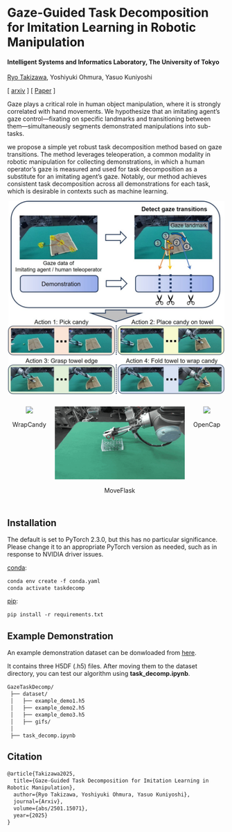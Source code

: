 # Gaze-Guided Task Decomposition for Imitation Learning in Robotic Manipulation
#### Intelligent Systems and Informatics Laboratory, The University of Tokyo

[Ryo Takizawa](https://crumbyrobotics.github.io), Yoshiyuki Ohmura, Yasuo Kuniyoshi


[ [<u>arxiv</u>](https://arxiv.org/abs/2501.15071) ] [ [<u>Paper</u>](https://arxiv.org/pdf/2501.15071) ]

Gaze plays a critical role in human object manipulation, where it is strongly correlated with hand movements. We hypothesize that an imitating agent’s gaze control—fixating on specific landmarks and transitioning between them—simultaneously segments demonstrated manipulations into sub-tasks. 

we propose a simple yet robust task decomposition method based on gaze transitions. The method leverages teleoperation, a common modality in robotic manipulation for collecting demonstrations, in which a human operator’s gaze is measured and used for task decomposition as a substitute for an imitating agent’s gaze. Notably, our method achieves consistent task decomposition across all demonstrations for each task, which is desirable in contexts such as machine learning. 

<p align="center">
  <img src="figs/overview.jpg" width="500">
</p>

<div style="display: flex; justify-content: center; text-align: center;">
    <div style="margin: 10px;">
        <img src="figs/sample_WrapCandy.gif" width="300">
        <p>WrapCandy</p>
    </div>
    <div style="margin: 10px;">
        <img src="figs/sample_MoveFlask.gif" width="300">
        <p>MoveFlask</p>
    </div>
    <div style="margin: 10px;">
        <img src="figs/sample_OpenCap.gif" width="300">
        <p>OpenCap</p>
    </div>
</div>

## Installation
The default is set to PyTorch 2.3.0, but this has no particular significance. Please change it to an appropriate PyTorch version as needed, such as in response to NVIDIA driver issues.

<u>conda</u>:
```
conda env create -f conda.yaml
conda activate taskdecomp
```

<u>pip</u>:
```
pip install -r requirements.txt
```

## Example Demonstration
An example demonstration dataset can be donwloaded from [<u>here</u>](https://drive.google.com/file/d/1dmOHCXq7CvSoY1mEq0ISvKxJA_kmQQkG/view?usp=sharing).

It contains three H5DF (.h5) files. After moving them to the dataset directory, you can test our algorithm using **task_decomp.ipynb**.
```
GazeTaskDecomp/
 ├── dataset/
 │   ├── example_demo1.h5
 │   ├── example_demo2.h5
 │   ├── example_demo3.h5
 │   ├── gifs/
 │
 ├── task_decomp.ipynb
```


## Citation
```
@article{Takizawa2025,
  title={Gaze-Guided Task Decomposition for Imitation Learning in Robotic Manipulation},
  author={Ryo Takizawa, Yoshiyuki Ohmura, Yasuo Kuniyoshi},
  journal={Arxiv},
  volume={abs/2501.15071},
  year={2025}
}
```